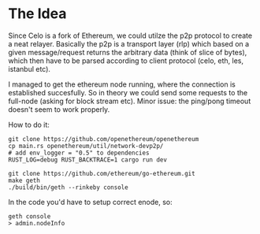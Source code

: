 # The Idea
Since Celo is a fork of Ethereum, we could utilze the p2p protocol to create
a neat relayer. Basically the p2p is a transport layer (rlp) which based on
a given message/request returns the arbitrary data (think of slice of bytes),
which then have to be parsed according to client protocol (celo, eth, les,
istanbul etc).

I managed to get the ethereum node running, where the connection is established
succesfully. So in theory we could send some requests to the full-node (asking
for block stream etc). Minor issue: the ping/pong timeout doesn't seem to work
properly.

How to do it:
```
git clone https://github.com/openethereum/openethereum
cp main.rs openethereum/util/network-devp2p/
# add env_logger = "0.5" to dependencies
RUST_LOG=debug RUST_BACKTRACE=1 cargo run dev

git clone https://github.com/ethereum/go-ethereum.git
make geth
./build/bin/geth --rinkeby console
```

In the code you'd have to setup correct enode, so:
```
geth console
> admin.nodeInfo
```
